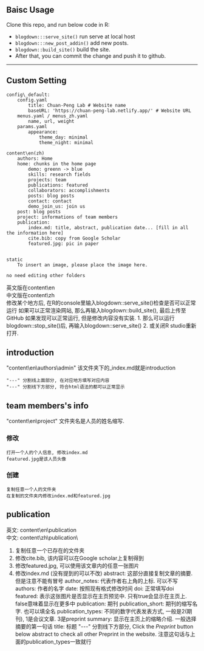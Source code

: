 
## Baisc Usage

Clone this repo, and run below code in R: 
- `blogdown:::serve_site()` run serve at local host
- `blogdown:::new_post_addin()` add new posts. 
- `blogdown::build_site()` build the site. 
- After that, you can commit the change and push it to github.

---

## Custom Setting
```
config\_default: 
	config.yaml
		title: Chuan-Peng Lab # Website name
		baseURL: 'https://chuan-peng-lab.netlify.app/' # Website URL 
	menus.yaml / menus_zh.yaml
		name, url, weight
	params.yaml
		appearance:
			theme_day: minimal
			theme_night: minimal

content\en(zh)
	authors: Home
	home: chunks in the home page
		demo: greenn -> blue
		skills: research fields
		projects: team
		publications: featured
		collaborators: accomplishments
		posts: blog posts
		contact: contact
		demo_join_us: join us
	post: blog posts
	project: informations of team members
	publication: 
		index.md: title, abstract, publication date... [fill in all the information here]
		cite.bib: copy from Google Scholar
		featured.jpg: pic in paper


static
	To insert an image, please place the image here.

no need editing other folders

```

英文版在content\en\
中文版在content\zh\
修改某个地方后, 在R的console里输入blogdown::serve_site()检查是否可以正常运行
如果可以正常渲染网站, 那么再输入blogdown::build_site(), 最后上传至GitHub
如果发现可以正常运行, 但是修改内容没有实装. 
	1. 那么可以运行blogdown::stop_site()后, 再输入blogdown::serve_site()
	2. 或关闭R studio重新打开. 

## introduction
"content\en\authors\admin\"
该文件夹下的_index.md就是introduction

	"---" 分割线上面部分, 在对应地方填写对应内容
	"---" 分割线下方部分, 符合html语法的都可以正常显示

## team members's info
"content\en\project\"
文件夹名是人员的姓名缩写. 
### 修改
	打开一个人的个人信息, 修改index.md
	featured.jpg是该人员头像
### 创建
	复制任意一个人的文件夹
	在复制的文件夹内修改index.md和featured.jpg

## publication
英文: content\en\publication\
中文: content\zh\publication\

1. 复制任意一个已存在的文件夹
2. 修改cite.bib, 该内容可以在Google scholar上复制得到
3. 修改featured.jpg, 可以使用该文章内的任意一张图片
4. 修改index.md (没有提到的可以不改)
	abstract: 这部分直接复制文章的摘要. 但是注意不能有冒号
	author_notes: 代表作者右上角的上标. 可以不写
	authors: 作者的名字
	date: 按照现有格式修改时间
	doi: 正常填写doi
	featured: 表示这张图片是否显示在主页预览中. 只有true会显示在主页上. false意味着显示在更多中
	publication: 期刊
	publication_short: 期刊的缩写名字. 也可以填全名
	publication_types: 不同的数字代表发表方式, 一般是2(期刊), 1是会议文章. 3是preprint
	summary: 显示在主页上的缩略介绍. 一般选择摘要的第一句话
	title: 标题
"---" 分割线下方部分, 
	Click the _Preprint_ button below abstract to check all other Preprint in the website.
	注意这句话与上面的publication_types一致就行
	
	